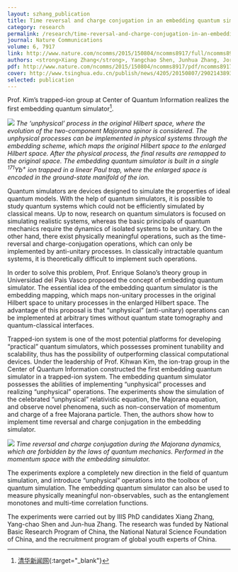```yaml
---
layout: szhang_publication
title: Time reversal and charge conjugation in an embedding quantum simulator
category: research
permalink: /research/time-reversal-and-charge-conjugation-in-an-embedding-quantum-simulator
journal: Nature Communications
volume: 6, 7917
link: http://www.nature.com/ncomms/2015/150804/ncomms8917/full/ncomms8917.html
authors: <strong>Xiang Zhang</strong>, Yangchao Shen, Junhua Zhang, Jorge Casanova, Lucas Lamata, Enrique Solano, Man-Hong Yung, Jing-Ning Zhang, Kihwan Kim
pdf: http://www.nature.com/ncomms/2015/150804/ncomms8917/pdf/ncomms8917.pdf
cover: http://www.tsinghua.edu.cn/publish/news/4205/20150807/29021438937894213.jpg
selected: publication
---
```


Prof. Kim’s trapped-ion group at Center of Quantum Information realizes the first embedding quantum simulator[^1].

![](http://www.tsinghua.edu.cn/publish/news/4205/20150807/29021438937894213.jpg)
*The ‘unphysical’ process in the original Hilbert space, where the evolution of the two-component Majorana spinor is considered. The unphysical processes can be implemented in physical systems through the embedding scheme, which maps the original Hilbert space to the enlarged Hilbert space. After the physical process, the final results are remapped to the original space. The embedding quantum simulator is built in a single <sup>171</sup>Yb<sup>+</sup> ion trapped in a linear Paul trap, where the enlarged space is encoded in the ground-state manifold of the ion.*

Quantum simulators are devices designed to simulate the properties of ideal quantum models. With the help of quantum simulators, it is possible to study quantum systems which could not be efficiently simulated by classical means. Up to now, research on quantum simulators is focused on simulating realistic systems, whereas the basic principals of quantum mechanics require the dynamics of isolated systems to be unitary. On the other hand, there exist physically meaningful operations, such as the time-reversal and charge-conjugation operations, which can only be implemented by anti-unitary processes. In classically intractable quantum systems, it is theoretically difficult to implement such operations.

In order to solve this problem, Prof. Enrique Solano’s theory group in Universidad del Pais Vasco proposed the concept of embedding quantum simulator. The essential idea of the embedding quantum simulator is the embedding mapping, which maps non-unitary processes in the original Hilbert space to unitary processes in the enlarged Hilbert space. The advantage of this proposal is that “unphysical” (anti-unitary) operations can be implemented at arbitrary times without quantum state tomography and quantum-classical interfaces.

Trapped-ion system is one of the most potential platforms for developing “practical” quantum simulators, which possesses prominent tunability and scalability, thus has the possibility of outperforming classical computational devices. Under the leadership of Prof. Kihwan Kim, the ion-trap group in the Center of Quantum Information constructed the first embedding quantum simulator in a trapped-ion system. The embedding quantum simulator possesses the abilities of implementing “unphysical” processes and realizing “unphysical” operations. The experiments show the simulation of the celebrated “unphysical” relativistic equation, the Majorana equation, and observe novel phenomena, such as non-conservation of momentum and charge of a free Majorana particle. Then, the authors show how to implement time reversal and charge conjugation in the embedding simulator.

![](http://www.tsinghua.edu.cn/publish/news/4205/20150807/62931438937895112.jpg)
*Time reversal and charge conjugation during the Majorana dynamics, which are forbidden by the laws of quantum mechanics. Performed in the momentum space with the embedding simulator.*

The experiments explore a completely new direction in the field of quantum simulation, and introduce “unphysical” operations into the toolbox of quantum simulation. The embedding quantum simulator can also be used to measure physically meaningful non-observables, such as the entanglement monotones and multi-time correlation functions.

The experiments were carried out by IIIS PhD candidates Xiang Zhang, Yang-chao Shen and Jun-hua Zhang. The research was funded by National Basic Research Program of China, the National Natural Science Foundation of China, and the recruitment program of global youth experts of China.

[^1]: [清华新闻网](http://news.tsinghua.edu.cn/publish/news/4209/2015/20150807165305529738539/20150807165305529738539_.html){:target="_blank"}

